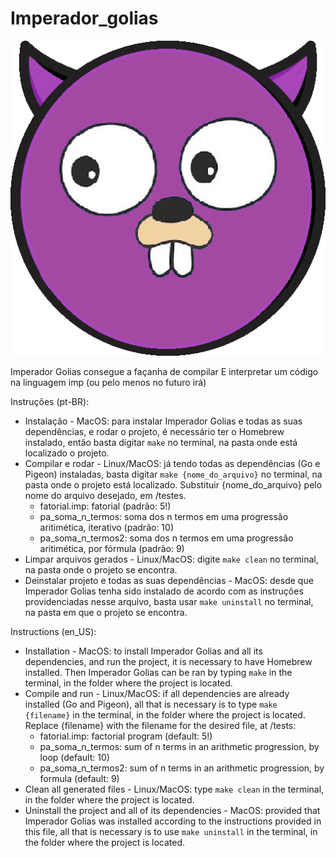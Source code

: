 # Imperador_golias

<p align="center">
  <img src="imperador_golias.png">
</p>

Imperador Golias consegue a façanha de compilar E interpretar um código na linguagem imp (ou pelo menos no futuro irá)


Instruções (pt-BR):  
* Instalação - MacOS: para instalar Imperador Golias e todas as suas dependências, e rodar o projeto, é necessário ter o Homebrew instalado, então basta digitar `make` no terminal, na pasta onde está localizado o projeto.  
* Compilar e rodar - Linux/MacOS: já tendo todas as dependências (Go e Pigeon) instaladas, basta digitar `make {nome_do_arquivo}` no terminal, na pasta onde o projeto está localizado. Substituir {nome\_do\_arquivo} pelo nome do arquivo desejado, em /testes.  
    * fatorial.imp: fatorial (padrão: 5!)
    * pa\_soma\_n\_termos: soma dos n termos em uma progressão aritimética, iterativo (padrão: 10)
    * pa\_soma\_n\_termos2: soma dos n termos em uma progressão aritimética, por fórmula (padrão: 9)
* Limpar arquivos gerados - Linux/MacOS: digite `make clean` no terminal, na pasta onde o projeto se encontra.  
* Deinstalar projeto e todas as suas dependências - MacOS: desde que Imperador Golias tenha sido instalado de acordo com as instruções providenciadas nesse arquivo, basta usar `make uninstall` no terminal, na pasta em que o projeto se encontra.  


Instructions (en_US):  
* Installation - MacOS: to install Imperador Golias and all its dependencies, and run the project, it is necessary to have Homebrew installed. Then Imperador Golias can be ran by typing `make` in the terminal, in the folder where the project is located.  
* Compile and run - Linux/MacOS: if all dependencies are already installed (Go and Pigeon), all that is necessary is to type `make {filename}` in the terminal, in the folder where the project is located. Replace {filename} with the filename for the desired file, at /tests:  
    * fatorial.imp: factorial program (default: 5!)
    * pa\_soma\_n\_termos: sum of n terms in an arithmetic progression, by loop (default: 10)
    * pa\_soma\_n\_termos2: sum of n terms in an arithmetic progression, by formula (default: 9)
* Clean all generated files - Linux/MacOS: type `make clean` in the terminal, in the folder where the project is located.  
* Uninstall the project and all of its dependencies - MacOS: provided that Imperador Golias was installed according to the instructions provided in this file, all that is necessary is to use `make uninstall` in the terminal, in the folder where the project is located.  
